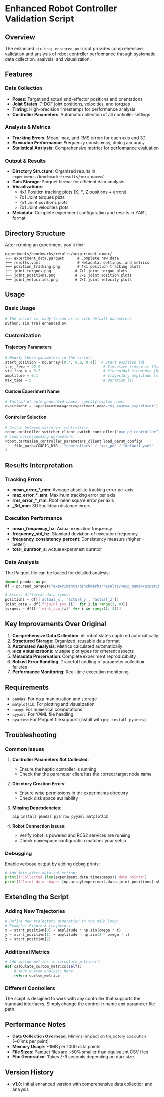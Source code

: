 # Enhanced Robot Controller Validation Script

## Overview

The enhanced `sin_traj_enhanced.py` script provides comprehensive validation and analysis of robot controller performance through systematic data collection, analysis, and visualization.

## Features

### Data Collection
- **Poses**: Target and actual end-effector positions and orientations
- **Joint States**: 7-DOF joint positions, velocities, and torques
- **Timing**: High-precision timestamps for performance analysis
- **Controller Parameters**: Automatic collection of all controller settings

### Analysis & Metrics
- **Tracking Errors**: Mean, max, and RMS errors for each axis and 3D
- **Execution Performance**: Frequency consistency, timing accuracy
- **Statistical Analysis**: Comprehensive metrics for performance evaluation

### Output & Results
- **Directory Structure**: Organized results in `experiments/benchmarks/results/<exp_name>/`
- **Data Storage**: Parquet format for efficient data analysis
- **Visualizations**: 
  - 4x1 Position tracking plots (X, Y, Z positions + errors)
  - 7x1 Joint torques plots
  - 7x1 Joint positions plots  
  - 7x1 Joint velocities plots
- **Metadata**: Complete experiment configuration and results in YAML format

## Directory Structure

After running an experiment, you'll find:

```
experiments/benchmarks/results/<experiment_name>/
├── experiment_data.parquet      # Complete raw data
├── results.yaml                 # Metadata, settings, and metrics
├── position_tracking.png        # 4x1 position tracking plots
├── joint_torques.png           # 7x1 joint torque plots
├── joint_positions.png         # 7x1 joint position plots
└── joint_velocities.png        # 7x1 joint velocity plots
```

## Usage

### Basic Usage
```python
# The script is ready to run as-is with default parameters
python3 sin_traj_enhanced.py
```

### Customization

#### Trajectory Parameters
```python
# Modify these parameters in the script:
start_position = np.array([0.4, 0.0, 0.4])  # Start position [m]
traj_freq = 50.0                             # Execution frequency [Hz]
sin_freq_x = 0.2                             # Sinusoidal frequency [Hz]
amplitude = 0.1                              # Trajectory amplitude [m]
max_time = 5                                 # Duration [s]
```

#### Custom Experiment Name
```python
# Instead of auto-generated names, specify custom name:
experiment = ExperimentManager(experiment_name="my_custom_experiment")
```

#### Controller Selection
```python
# Switch between different controllers:
robot.controller_switcher_client.switch_controller("osc_pd_controller")
# Load corresponding parameters:
robot.cartesian_controller_parameters_client.load_param_config(
    file_path=CONFIG_DIR / "controllers" / "osc_pd" / "default.yaml"
)
```

## Results Interpretation

### Tracking Errors
- **mean_error_*_mm**: Average absolute tracking error per axis
- **max_error_*_mm**: Maximum tracking error per axis  
- **rms_error_*_mm**: Root mean square error per axis
- **_3d_mm**: 3D Euclidean distance errors

### Execution Performance
- **mean_frequency_hz**: Actual execution frequency
- **frequency_std_hz**: Standard deviation of execution frequency
- **frequency_consistency_percent**: Consistency measure (higher = better)
- **total_duration_s**: Actual experiment duration

### Data Analysis
The Parquet file can be loaded for detailed analysis:
```python
import pandas as pd
df = pd.read_parquet("experiments/benchmarks/results/<exp_name>/experiment_data.parquet")

# Access different data types:
positions = df[['actual_x', 'actual_y', 'actual_z']]
joint_data = df[[f'joint_pos_{i}' for i in range(1, 8)]]
torques = df[[f'joint_tau_{i}' for i in range(1, 8)]]
```

## Key Improvements Over Original

1. **Comprehensive Data Collection**: All robot states captured automatically
2. **Structured Storage**: Organized, reusable data format
3. **Automated Analysis**: Metrics calculated automatically
4. **Rich Visualizations**: Multiple plot types for different aspects
5. **Metadata Preservation**: Complete experiment reproducibility
6. **Robust Error Handling**: Graceful handling of parameter collection failures
7. **Performance Monitoring**: Real-time execution monitoring

## Requirements

- `pandas`: For data manipulation and storage
- `matplotlib`: For plotting and visualization
- `numpy`: For numerical computations
- `pyyaml`: For YAML file handling
- `pyarrow`: For Parquet file support (install with `pip install pyarrow`)

## Troubleshooting

### Common Issues

1. **Controller Parameters Not Collected**: 
   - Ensure the haptic controller is running
   - Check that the parameter client has the correct target node name

2. **Directory Creation Errors**:
   - Ensure write permissions in the experiments directory
   - Check disk space availability

3. **Missing Dependencies**:
   ```bash
   pip install pandas pyarrow pyyaml matplotlib
   ```

4. **Robot Connection Issues**:
   - Verify robot is powered and ROS2 services are running
   - Check namespace configuration matches your setup

### Debugging

Enable verbose output by adding debug prints:
```python
# Add this after data collection:
print(f"Collected {len(experiment.data.timestamps)} data points")
print(f"Joint data shape: {np.array(experiment.data.joint_positions).shape}")
```

## Extending the Script

### Adding New Trajectories
```python
# Define new trajectory generation in the main loop:
# Example: Figure-8 trajectory
x = start_position[0] + amplitude * np.sin(omega * t)
y = start_position[1] + amplitude * np.sin(2 * omega * t) 
z = start_position[2]
```

### Additional Metrics
```python
# Add custom metrics in calculate_metrics():
def calculate_custom_metrics(self):
    # Your custom analysis here
    return custom_metrics
```

### Different Controllers
The script is designed to work with any controller that supports the standard interfaces. Simply change the controller name and parameter file path.

## Performance Notes

- **Data Collection Overhead**: Minimal impact on trajectory execution (~0.1ms per point)
- **Memory Usage**: ~1MB per 1000 data points
- **File Sizes**: Parquet files are ~50% smaller than equivalent CSV files
- **Plot Generation**: Takes 2-5 seconds depending on data size

## Version History

- **v1.0**: Initial enhanced version with comprehensive data collection and analysis